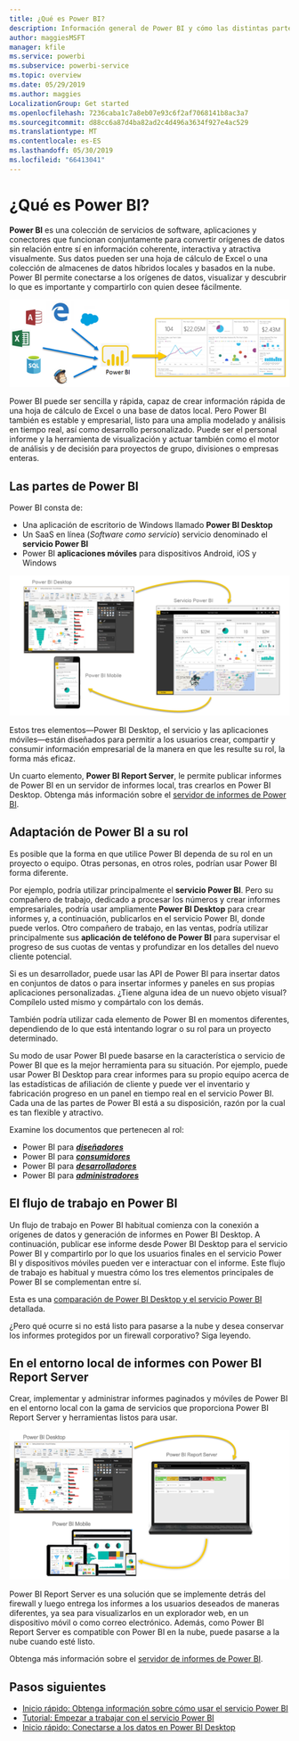 ```yaml
---
title: ¿Qué es Power BI?
description: Información general de Power BI y cómo las distintas partes encajan - Power BI Desktop, el servicio de Power BI, Power BI mobile, servidor de informes y Power BI embedded.
author: maggiesMSFT
manager: kfile
ms.service: powerbi
ms.subservice: powerbi-service
ms.topic: overview
ms.date: 05/29/2019
ms.author: maggies
LocalizationGroup: Get started
ms.openlocfilehash: 7236caba1c7a8eb07e93c6f2af7068141b8ac3a7
ms.sourcegitcommit: d88cc6a87d4ba82ad2c4d496a3634f927e4ac529
ms.translationtype: MT
ms.contentlocale: es-ES
ms.lasthandoff: 05/30/2019
ms.locfileid: "66413041"
---
```

# <a name="what-is-power-bi"></a>¿Qué es Power BI?
**Power BI** es una colección de servicios de software, aplicaciones y conectores que funcionan conjuntamente para convertir orígenes de datos sin relación entre sí en información coherente, interactiva y atractiva visualmente. Sus datos pueden ser una hoja de cálculo de Excel o una colección de almacenes de datos híbridos locales y basados en la nube. Power BI permite conectarse a los orígenes de datos, visualizar y descubrir lo que es importante y compartirlo con quien desee fácilmente.

![Diagrama en el que se muestran los orígenes de entrada para Power BI](media/power-bi-overview/power-bi-input-new.png)

Power BI puede ser sencilla y rápida, capaz de crear información rápida de una hoja de cálculo de Excel o una base de datos local. Pero Power BI también es estable y empresarial, listo para una amplia modelado y análisis en tiempo real, así como desarrollo personalizado. Puede ser el personal informe y la herramienta de visualización y actuar también como el motor de análisis y de decisión para proyectos de grupo, divisiones o empresas enteras.

## <a name="the-parts-of-power-bi"></a>Las partes de Power BI
Power BI consta de: 
- Una aplicación de escritorio de Windows llamado **Power BI Desktop**
- Un SaaS en línea (*Software como servicio*) servicio denominado el **servicio Power BI** 
- Power BI **aplicaciones móviles** para dispositivos Android, iOS y Windows

![Power BI Desktop, servicio, dispositivos móviles](media/power-bi-overview/power-bi-blocks.png)

Estos tres elementos&mdash;Power BI Desktop, el servicio y las aplicaciones móviles&mdash;están diseñados para permitir a los usuarios crear, compartir y consumir información empresarial de la manera en que les resulte su rol, la forma más eficaz.

Un cuarto elemento, **Power BI Report Server**, le permite publicar informes de Power BI en un servidor de informes local, tras crearlos en Power BI Desktop. Obtenga más información sobre el [servidor de informes de Power BI](#on-premises-reporting-with-power-bi-report-server).

## <a name="how-power-bi-matches-your-role"></a>Adaptación de Power BI a su rol
Es posible que la forma en que utilice Power BI dependa de su rol en un proyecto o equipo. Otras personas, en otros roles, podrían usar Power BI forma diferente.

Por ejemplo, podría utilizar principalmente el **servicio Power BI**. Pero su compañero de trabajo, dedicado a procesar los números y crear informes empresariales, podría usar ampliamente **Power BI Desktop** para crear informes y, a continuación, publicarlos en el servicio Power BI, donde puede verlos. Otro compañero de trabajo, en las ventas, podría utilizar principalmente sus **aplicación de teléfono de Power BI** para supervisar el progreso de sus cuotas de ventas y profundizar en los detalles del nuevo cliente potencial.

Si es un desarrollador, puede usar las API de Power BI para insertar datos en conjuntos de datos o para insertar informes y paneles en sus propias aplicaciones personalizadas. ¿Tiene alguna idea de un nuevo objeto visual? Compílelo usted mismo y compártalo con los demás.  

También podría utilizar cada elemento de Power BI en momentos diferentes, dependiendo de lo que está intentando lograr o su rol para un proyecto determinado.

Su modo de usar Power BI puede basarse en la característica o servicio de Power BI que es la mejor herramienta para su situación. Por ejemplo, puede usar Power BI Desktop para crear informes para su propio equipo acerca de las estadísticas de afiliación de cliente y puede ver el inventario y fabricación progreso en un panel en tiempo real en el servicio Power BI. Cada una de las partes de Power BI está a su disposición, razón por la cual es tan flexible y atractivo.

Examine los documentos que pertenecen al rol:
- Power BI para [***diseñadores***](desktop-what-is-desktop.md)
- Power BI para [***consumidores***](consumer/end-user-consumer.md)
- Power BI para [***desarrolladores***](developer/what-can-you-do.md)
- Power BI para [***administradores***](service-admin-administering-power-bi-in-your-organization.md)

## <a name="the-flow-of-work-in-power-bi"></a>El flujo de trabajo en Power BI
Un flujo de trabajo en Power BI habitual comienza con la conexión a orígenes de datos y generación de informes en Power BI Desktop. A continuación, publicar ese informe desde Power BI Desktop para el servicio Power BI y compartirlo por lo que los usuarios finales en el servicio Power BI y dispositivos móviles pueden ver e interactuar con el informe.
Este flujo de trabajo es habitual y muestra cómo los tres elementos principales de Power BI se complementan entre sí.

Esta es una [comparación de Power BI Desktop y el servicio Power BI](service-service-vs-desktop.md) detallada.

¿Pero qué ocurre si no está listo para pasarse a la nube y desea conservar los informes protegidos por un firewall corporativo?  Siga leyendo.

## <a name="on-premises-reporting-with-power-bi-report-server"></a>En el entorno local de informes con Power BI Report Server
Crear, implementar y administrar informes paginados y móviles de Power BI en el entorno local con la gama de servicios que proporciona Power BI Report Server y herramientas listos para usar.

![Diagrama del entorno local](media/power-bi-overview/power-bi-report-server2.png)

Power BI Report Server es una solución que se implemente detrás del firewall y luego entrega los informes a los usuarios deseados de maneras diferentes, ya sea para visualizarlos en un explorador web, en un dispositivo móvil o como correo electrónico. Además, como Power BI Report Server es compatible con Power BI en la nube, puede pasarse a la nube cuando esté listo. 

Obtenga más información sobre el [servidor de informes de Power BI](report-server/get-started.md).

## <a name="next-steps"></a>Pasos siguientes
- [Inicio rápido: Obtenga información sobre cómo usar el servicio Power BI](service-the-new-power-bi-experience.md)   
- [Tutorial: Empezar a trabajar con el servicio Power BI](service-get-started.md)
- [Inicio rápido: Conectarse a los datos en Power BI Desktop](desktop-quickstart-connect-to-data.md)
